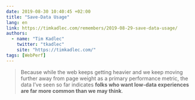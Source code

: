 ```yaml
---
date: 2019-08-30 10:40:45 +02:00
title: "Save-Data Usage"
lang: en
link: https://timkadlec.com/remembers/2019-08-29-save-data-usage/
authors:
  - name: "Tim Kadlec"
    twitter: "tkadlec"
    site: "https://timkadlec.com/"
tags: [WebPerf]
---
```


> Because while the web keeps getting heavier and we keep moving further away from page weight as a primary performance metric, the data I’ve seen so far indicates **folks who want low-data experiences are far more common than we may think**.
